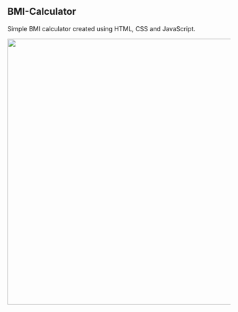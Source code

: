 ## BMI-Calculator
Simple BMI calculator created using HTML, CSS and JavaScript.

<img src="https://user-images.githubusercontent.com/66881641/84921843-e628df80-b0bc-11ea-8170-80532352101d.PNG" width="600">


